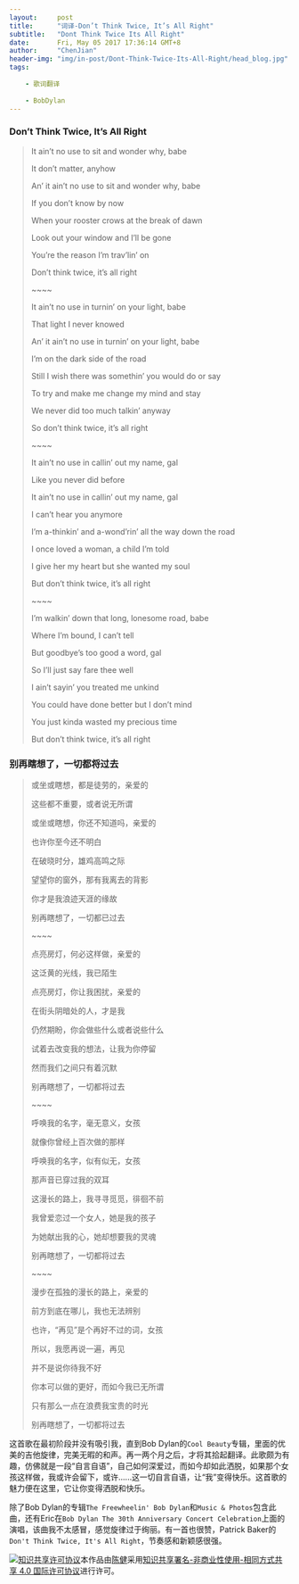 ```yaml
---
layout:     post
title:      "词译-Don’t Think Twice, It’s All Right"
subtitle:   "Dont Think Twice Its All Right"
date:       Fri, May 05 2017 17:36:14 GMT+8
author:     "ChenJian"
header-img: "img/in-post/Dont-Think-Twice-Its-All-Right/head_blog.jpg"
tags:
    
    - 歌词翻译
    
    - BobDylan
---
```


### Don’t Think Twice, It’s All Right

> It ain’t no use to sit and wonder why, babe
>
> It don’t matter, anyhow
>
> An’ it ain’t no use to sit and wonder why, babe
>
> If you don’t know by now
>
> When your rooster crows at the break of dawn
>
> Look out your window and I’ll be gone
>
> You’re the reason I’m trav’lin’ on
>
> Don’t think twice, it’s all right
>
> \~~~~
>
> It ain’t no use in turnin’ on your light, babe
>
> That light I never knowed
>
> An’ it ain’t no use in turnin’ on your light, babe
>
> I’m on the dark side of the road
>
> Still I wish there was somethin’ you would do or say
>
> To try and make me change my mind and stay
>
> We never did too much talkin’ anyway
>
> So don’t think twice, it’s all right
>
> \~~~~
>
> It ain’t no use in callin’ out my name, gal
>
> Like you never did before
>
> It ain’t no use in callin’ out my name, gal
>
> I can’t hear you anymore
>
> I’m a-thinkin’ and a-wond’rin’ all the way down the road
>
> I once loved a woman, a child I’m told
>
> I give her my heart but she wanted my soul
>
> But don’t think twice, it’s all right
>
> \~~~~
>
> I’m walkin’ down that long, lonesome road, babe
>
> Where I’m bound, I can’t tell
>
> But goodbye’s too good a word, gal
>
> So I’ll just say fare thee well
>
> I ain’t sayin’ you treated me unkind
>
> You could have done better but I don’t mind
>
> You just kinda wasted my precious time
>
> But don’t think twice, it’s all right


### 别再瞎想了，一切都将过去

> 或坐或瞎想，都是徒劳的，亲爱的
>
> 这些都不重要，或者说无所谓
>
> 或坐或瞎想，你还不知道吗，亲爱的
>
> 也许你至今还不明白
>
> 在破晓时分，雄鸡高鸣之际
>
> 望望你的窗外，那有我离去的背影
>
> 你才是我浪迹天涯的缘故
>
> 别再瞎想了，一切都已过去
>
> \~~~~
>
> 点亮房灯，何必这样做，亲爱的
>
> 这泛黄的光线，我已陌生
>
> 点亮房灯，你让我困扰，亲爱的
>
> 在街头阴暗处的人，才是我
>
> 仍然期盼，你会做些什么或者说些什么
>
> 试着去改变我的想法，让我为你停留
>
> 然而我们之间只有着沉默
>
> 别再瞎想了，一切都将过去
>
> \~~~~
>
> 呼唤我的名字，毫无意义，女孩
>
> 就像你曾经上百次做的那样
>
> 呼唤我的名字，似有似无，女孩
>
> 那声音已穿过我的双耳
>
> 这漫长的路上，我寻寻觅觅，徘徊不前
>
> 我曾爱恋过一个女人，她是我的孩子
>
> 为她献出我的心，她却想要我的灵魂
>
> 别再瞎想了，一切都将过去
>
> \~~~~
> 
> 漫步在孤独的漫长的路上，亲爱的
> 
> 前方到底在哪儿，我也无法辨别
> 
> 也许，“再见”是个再好不过的词，女孩
> 
> 所以，我愿再说一遍，再见
> 
> 并不是说你待我不好
> 
> 你本可以做的更好，而如今我已无所谓
> 
> 只有那么一点在浪费我宝贵的时光
> 
> 别再瞎想了，一切都将过去

这首歌在最初阶段并没有吸引我，直到Bob Dylan的`Cool Beauty`专辑，里面的优美的吉他旋律，完美无暇的和声。再一两个月之后，才将其拾起翻译。此歌颇为有趣，仿佛就是一段“自言自语”，自己如何深爱过，而如今却如此洒脱，如果那个女孩这样做，我或许会留下，或许......这一切自言自语，让“我”变得快乐。这首歌的魅力便在这里，它让你变得洒脱和快乐。

除了Bob Dylan的专辑`The Freewheelin' Bob Dylan`和`Music & Photos`包含此曲，还有Eric在`Bob Dylan The 30th Anniversary Concert Celebration`上面的演唱，该曲我不太感冒，感觉旋律过于绚丽。有一首也很赞，Patrick Baker的`Don't Think Twice, It's All Right`，节奏感和新颖感很强。

<a rel="license" href="http://creativecommons.org/licenses/by-nc-sa/4.0/"><img alt="知识共享许可协议" style="border-width:0" src="https://i.creativecommons.org/l/by-nc-sa/4.0/88x31.png" /></a>本作品由<a xmlns:cc="http://creativecommons.org/ns#" href="https://o-my-chenjian.com/2017/05/05/Dont-Think-Twice-Its-All-Right/" property="cc:attributionName" rel="cc:attributionURL">陈健</a>采用<a rel="license" href="http://creativecommons.org/licenses/by-nc-sa/4.0/">知识共享署名-非商业性使用-相同方式共享 4.0 国际许可协议</a>进行许可。